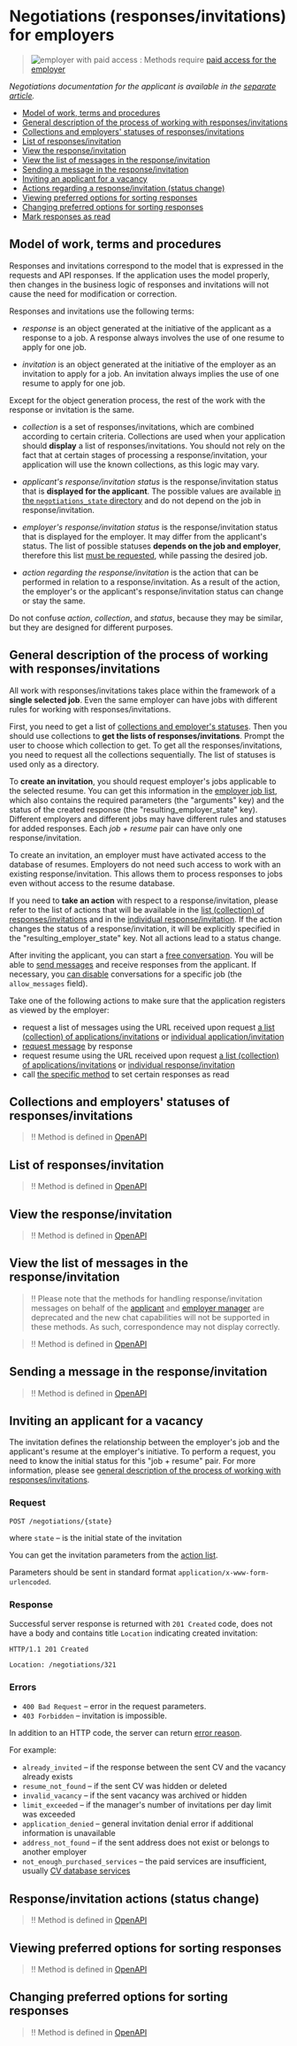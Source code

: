 # Negotiations (responses/invitations) for employers

> <img src="http://hhru.github.io/api/badges/emp_paid.png" alt="employer with paid access" /> : Methods require [paid access for the employer](https://api.hh.ru/openapi/en/redoc#tag/Employer-services/operation/get-payable-api-method-access)

*Negotiations documentation for the applicant is available in the [separate article](negotiations.md).*

* [Model of work, terms and procedures](#model)
* [General description of the process of working with responses/invitations](#flow)
* [Collections and employers' statuses of responses/invitations](#collections)
* [List of responses/invitation](#negotiations-list)
* [View the response/invitation](#get-negotiation)
* [View the list of messages in the response/invitation](#get-messages)
* [Sending a message in the response/invitation](#add-messages)
* [Inviting an applicant for a vacancy](#add-invite)
* [Actions regarding a response/invitation (status change)](#actions)
* [Viewing preferred options for sorting responses](#get-preference-order)
* [Changing preferred options for sorting responses](#update-preference-order)
* [Mark responses as read](https://api.hh.ru/openapi/en/redoc#tag/Employer-responsesinvitations/operation/post-negotiations-topics-read) 


<a name="model"></a>
## Model of work, terms and procedures

Responses and invitations correspond to the model that is expressed in the requests and
API responses. If the application uses the model properly, then changes
in the business logic of responses and invitations will not cause the need for modification or
correction.

Responses and invitations use the following terms:

* *response* is an object generated at the initiative of the applicant as a response to a job.
A response always involves the use of one resume to apply for one job.

* *invitation* is an object generated at the initiative of the employer as an invitation to apply
for a job. An invitation always implies the use of one resume to apply for one job.

Except for the object generation process, the rest of the work with the response or invitation is
the same.

* <a name="term-collection"></a> *collection* is a set of responses/invitations,
  which are combined according to certain criteria. Collections are used when your
  application should **display** a list of responses/invitations. You should not
  rely on the fact that at certain stages of processing a response/invitation,
  your application will use the known collections, as this logic may vary.

* <a name="term-state"></a> *applicant's response/invitation status* is the
  response/invitation status that is **displayed for the applicant**. The possible values
  are available [in the `negotiations_state` directory](https://api.hh.ru/openapi/en/redoc#tag/Public-directories/operation/get-dictionaries) and
  do not depend on the job in response/invitation.

* <a name="term-employer-state"></a> *employer's response/invitation status* is the
  response/invitation status that is displayed for the employer. It may differ from the
  applicant's status. The list of possible statuses
  **depends on the job and employer**, therefore this list
  [must be requested](#states), while passing the desired job. 

* <a name="term-action"></a> *action regarding the response/invitation* is the action that
  can be performed in relation to a response/invitation. As a result of the action,
  the employer's or the applicant's response/invitation status can
  change or stay the same.

Do not confuse *action*, *collection*, and *status*, because they may be similar,
but they are designed for different purposes.


<a name="flow"></a>
## General description of the process of working with responses/invitations

All work with responses/invitations takes place within the framework of a
**single selected job**. Even the same employer can have jobs
with different rules for working with responses/invitations.

First, you need to get a list of
[collections and employer's statuses](#collections). Then you should use collections
to **get the lists of responses/invitations**. Prompt the user
to choose which collection to get. To get all the
responses/invitations, you need to request all the collections sequentially. The list of
statuses is used only as a directory.

To **create an invitation**, you should request employer's jobs
applicable to the selected resume. You can get this information in the 
[employer job list](https://api.hh.ru/openapi/en/redoc#tag/Vacancy-management/operation/get-active-vacancy-list), which also
contains the required parameters (the "arguments" key) and the status of the created
response (the "resulting_employer_state" key). Different employers and different
jobs may have different rules and statuses for added responses. Each
*job + resume* pair can have only one response/invitation.

To create an invitation, an employer must have activated access to the database of
resumes. Employers do not need such access to work with an existing response/invitation. This
allows them to process responses to jobs even without access to the resume database.

If you need to **take an action** with respect to a response/invitation,
please refer to the list of actions that will be available in the
[list (collection) of responses/invitations](#negotiations-list) and in the
[individual response/invitation](#get-negotiation). If the action
changes the status of a response/invitation, it will be explicitly specified in the
"resulting_employer_state" key. Not all actions lead to a status change.

After inviting the applicant, you can start a
[free conversation](#get-messages). You will be able to
[send messages](#add-messages) and receive responses from the applicant.
If necessary, you
[can disable](https://api.hh.ru/openapi/en/redoc#tag/Vacancies/operation/get-vacancy) conversations for a specific job (the `allow_messages` field).

Take one of the following actions to make sure that the application registers as viewed by the employer:
* request a list of messages using the URL received upon request [a list (collection) of applications/invitations](#negotiations-list) 
or [individual application/invitation](#get-negotiation)
* [request message](#get-messages) by response
* request resume using the URL received upon request [a list (collection) of applications/invitations](#negotiations-list) 
or [individual response/invitation](#get-negotiation)  
* call [the specific method](https://api.hh.ru/openapi/en/redoc#tag/Employer-responsesinvitations/operation/post-negotiations-topics-read) to set certain responses as read

<a name="states"></a>
<a name="collections"></a>
## Collections and employers' statuses of responses/invitations

>!! Method is defined in [OpenAPI](https://api.hh.ru/openapi/en/redoc#tag/Employer-responsesinvitations/operation/get-negotiations)

<a name="negotiations-list"></a>
## List of responses/invitation

>!! Method is defined in [OpenAPI](https://api.hh.ru/openapi/en/redoc#tag/Employer-responsesinvitations/operation/get-collection-negotiations-list)

<a name="get-negotiation"></a>
## View the response/invitation

>!! Method is defined in [OpenAPI](https://api.hh.ru/openapi/en/redoc#tag/Employer-responsesinvitations/operation/get-negotiation-item)

## View the list of messages in the response/invitation

<a name="get-messages"></a>
>‼️ Please note that the methods for handling response/invitation messages on behalf of the [applicant](negotiations.md#get_messages) and
> [employer manager](employer_negotiations.md#get-messages) are deprecated and the new chat capabilities will not be supported in these methods. As such, correspondence may not display correctly.

>!! Method is defined in [OpenAPI](https://api.hh.ru/openapi/en/redoc#tag/Employer-responsesinvitations/operation/get-negotiation-messages)

<a name="add-messages"></a>
## Sending a message in the response/invitation

>!! Method is defined in [OpenAPI](https://api.hh.ru/openapi/en/redoc#tag/Employer-responsesinvitations/operation/send-negotiation-message)

<a name="add-invite"></a>
## Inviting an applicant for a vacancy

The invitation defines the relationship between the employer's job and the applicant's resume
at the employer's initiative. To perform a request, you need to know the initial
status for this "job + resume" pair. For more information, please see
[general description of the process of working with responses/invitations](#flow).

### Request

```
POST /negotiations/{state}
```

where `state` – is the initial state of the invitation

You can get the invitation parameters from the
[action list](https://api.hh.ru/openapi/en/redoc#tag/Vacancy-management/operation/get-active-vacancy-list).

Parameters should be sent in standard format
`application/x-www-form-urlencoded`.


### Response

Successful server response is returned with `201 Created` code, does not have a body and contains
title `Location` indicating created invitation:

```
HTTP/1.1 201 Created

Location: /negotiations/321
```


### Errors

* `400 Bad Request` – error in the request parameters.
* `403 Forbidden` – invitation is impossible.

In addition to an HTTP code, the server can return
[error reason](errors.md#negotiations).

For example:

* `already_invited` – if the response between the sent CV and the vacancy
  already exists
* `resume_not_found` – if the sent CV was hidden or deleted
* `invalid_vacancy` – if the sent vacancy was archived or hidden
* `limit_exceeded` – if the manager's number of invitations per day limit
  was exceeded
* `application_denied` – general invitation denial error
  if additional information is unavailable
* `address_not_found` – if the sent address does not exist or belongs to
  another employer
* `not_enough_purchased_services` – the paid services are insufficient, usually
  [CV database services](https://hh.ru/price#dbaccess)


<a name="actions"></a>
<a name="put-on-hold"></a>
<a name="invite"></a>
<a name="discard"></a>
## Response/invitation actions (status change)

>!! Method is defined in [OpenAPI](https://api.hh.ru/openapi/en/redoc#tag/Employer-responsesinvitations/operation/put-negotiations-collection-to-next-state)

<a name="get-preference-order"></a>
## Viewing preferred options for sorting responses

> !! Method is defined in [OpenAPI](https://api.hh.ru/openapi/en/redoc#tag/Employer-responsesinvitations/operation/get-pref-negotiations-order)

<a name="update-preference-order"></a>
## Changing preferred options for sorting responses

> !! Method is defined in [OpenAPI](https://api.hh.ru/openapi/en/redoc#tag/Employer-responsesinvitations/operation/put-pref-negotiations-order)
